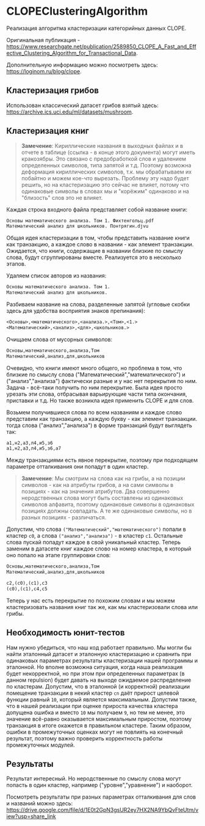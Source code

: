 ﻿# CLOPEClusteringAlgorithm
Реализация алгоритма кластеризации категорийных данных CLOPE.

Оригинальная публикация - https://www.researchgate.net/publication/2589850_CLOPE_A_Fast_and_Effective_Clustering_Algorithm_for_Transactional_Data.

Дополнительную информацию можно посмотреть здесь: https://loginom.ru/blog/clope.

## Кластеризация грибов
Использован классический датасет грибов взятый здесь: https://archive.ics.uci.edu/ml/datasets/mushroom.

## Кластеризация книг
> **Замечение**: 
Кириллические названия в выходных файлах и в отчете в таблице (ссылка - в конце этого документа) могут иметь кракозябры.
Это связано с предобработкой слов и удалением определенных символов, типа запятой и т.д.
Поэтому возможна деформация кириллических символов, т.к. мы обрабатываем их побайтно и можем кое-что вырезать. Проблему эту надо будет решить, но на кластеризацию это сейчас не влияет, потому что одинаковые символы в словах мы и "корёжим" одинаково и на "близость" слов это не влияет.

Каждая строка входного файла представляет собой название книги:

```books.txt
Основы математического анализа. Том 1. Фихтенгольц.pdf
Математический анализ для школьников. Понтрягин.djvu
```

Общая идея кластеризации в том, чтобы представить название книги как транзакцию,
а каждое слово в названии - как элемент транзакции.
Ожидается, что книги, содержащие в названии близкие по смыслу слова, будут сгруппированы вместе.
Реализуется это в несколько этапов.

Удаляем список авторов из названия:
```books.txt
Основы математического анализа. Том 1.
Математический анализ для школьников.
```

Разбиваем название на слова, разделенные запятой (угловые скобки здесь для удобства восприятия знаков препинания):
```books.txt
<Основы>,<математического>,<анализа.>,<Том>,<1.>
<Математический>,<анализ>,<для>,<школьников.>
```

Очищаем слова от мусорных символов:
```books.txt
Основы,математического,анализа,Том
Математический,анализ,для,школьников
```

Очевидно, что книги имеют много общего, но проблема в том, что близкие по смыслу слова ("Математический","математического") и ("анализ","анализа") фактически разные и у нас нет перекрытия по ним.
Задача - всё-таки получить по ним перекрытие.
Была идея просто урезать эти слова, отбрасывая варьирующие части типа окончания, приставки и т.д.
Но также возникла идея применить CLOPE и для слов.

Возьмем получившиеся слова по всем названиям и каждое слово представим как транзакцию, а каждую букву - как элемент транзакции.
тогда слова ("анализ","анализа") в форме транзакций будут выглядеть так:
```words.txt
а1,н2,а3,л4,и5,з6
а1,н2,а3,л4,и5,з6,а7
```

Между транзакциями есть явное перекрытие, поэтому при подходящем параметре отталкивания они попадут в один кластер.
> **Замечение**: 
Мы смотрим на слова как на грибы, а на позиции символов - как на атрибуты грибов, а на сами символы в позициях - как на значения атрибутов.
Два совершенно неродственных слова могут быть составлены из одинаковых символов алфавита,
поэтому одинаковые символы в одинаковых позициях должны совпадать.
А те же одинаковые символы, но в разных позициях - различаться.

Допустим, что слова ``("Математический","математического")`` попали в кластер ``c0``, а слова ``("анализ","анализа")`` - в кластер ``c1``.
Остальные слова пускай попадут каждое в свой уникальный кластер.
Теперь заменим в датасете книг каждое слово на номер кластера, в который оно попало на этапе группировки слов:
```books.txt
Основы,математического,анализа,Том
Математический,анализ,для,школьников
```
```books.txt
c2,(c0),(c1),c3
(c0),(c1),c4,c5
```

Теперь у нас есть перекрытие по похожим словам и мы можем кластеризовать названия книг так же, как мы кластеризовали слова или грибы.

## Необходимость юнит-тестов
Нам нужно убедиться, что наш код работает правильно. Мы могли бы найти эталонный датасет и эталонную кластеризацию и сравнить при одинаковых параметрах результаты кластеризации нашей программы и эталонной.
Но вполне возможна ситуация, когда наша реализация будет некорректной, но при этом при определенных параметрах (в данном repulsion) будет давать на выходе ожидаемое распределение по кластерам.
Допустим, что в эталонной (и корректной) реализации помещение транзакции в некий кластер ``cn`` даёт прирост целевой функции равный ``10``, который является максимальным.
Допустим также, что в нашей реализации при оценке прироста качества кластера допущена ошибка и вместо ``10`` мы получаем ``9``, но тем не менее, это значение всё-равно оказывается максимальным приростом, поэтому транзакция в итоге окажется в правильном кластере.
Таким образом, ошибки в промежуточных оценках могут не повлиять на конечный результат, поэтому важно проверить корректность работы промежуточных модулей.

## Результаты
Результат интересный. Но неродственные по смыслу слова могут попасть в один кластер, например ("уровне","уравнение") и наоборот.

Посмотреть результаты при разных параметрах отталкивания для слов и названий можно здесь: https://drive.google.com/file/d/1E0t2GpN3gsUR2ey7HX2NA9YbQvFteUtm/view?usp=share_link